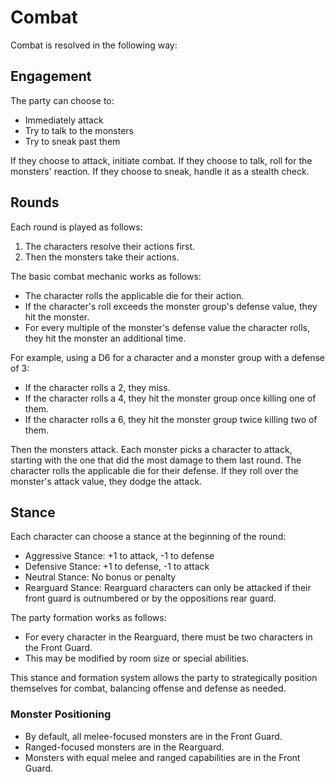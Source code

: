 # Combat

Combat is resolved in the following way:

## Engagement
The party can choose to:

- Immediately attack
- Try to talk to the monsters
- Try to sneak past them

If they choose to attack, initiate combat. If they choose to talk, roll for the monsters' reaction. If they choose to sneak, handle it as a stealth check.

## Rounds
Each round is played as follows:

1. The characters resolve their actions first.
2. Then the monsters take their actions.

The basic combat mechanic works as follows:

- The character rolls the applicable die for their action.
- If the character's roll exceeds the monster group's defense value, they hit the monster.
- For every multiple of the monster's defense value the character rolls, they hit the monster an additional time.

For example, using a D6 for a character and a monster group with a defense of 3:

- If the character rolls a 2, they miss.
- If the character rolls a 4, they hit the monster group once killing one of them.
- If the character rolls a 6, they hit the monster group twice killing two of them.

Then the monsters attack. Each monster picks a character to attack, starting with the one that did the most damage to them last round. The character rolls the applicable die for their defense. If they roll over the monster's attack value, they dodge the attack.

## Stance
Each character can choose a stance at the beginning of the round:

- Aggressive Stance: +1 to attack, -1 to defense
- Defensive Stance: +1 to defense, -1 to attack
- Neutral Stance: No bonus or penalty
- Rearguard Stance:  Rearguard characters can only be attacked if their front guard is outnumbered or by the oppositions rear guard. 

The party formation works as follows:
- For every character in the Rearguard, there must be two characters in the Front Guard.
- This may be modified by room size or special abilities. 

This stance and formation system allows the party to strategically position themselves for combat, balancing offense and defense as needed.

### Monster Positioning

- By default, all melee-focused monsters are in the Front Guard.
- Ranged-focused monsters are in the Rearguard.
- Monsters with equal melee and ranged capabilities are in the Front Guard.